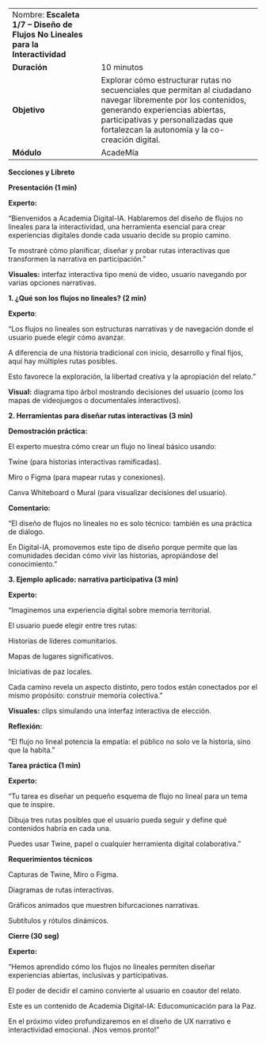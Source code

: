 |     |     |
| --- | --- |
| Nombre: **Escaleta 1/7 – Diseño de Flujos No Lineales para la Interactividad** |     |
| **Duración** | 10 minutos |
| **Objetivo** | Explorar cómo estructurar rutas no secuenciales que permitan al ciudadano navegar libremente por los contenidos, generando experiencias abiertas, participativas y personalizadas que fortalezcan la autonomía y la co-creación digital. |
| **Módulo** | AcadeMía |

**Secciones y Libreto**

**Presentación (1 min)**

**Experto:**

“Bienvenidos a Academia Digital-IA. Hablaremos del diseño de flujos no lineales para la interactividad, una herramienta esencial para crear experiencias digitales donde cada usuario decide su propio camino.

Te mostraré cómo planificar, diseñar y probar rutas interactivas que transformen la narrativa en participación.”

**Visuales:** interfaz interactiva tipo menú de video, usuario navegando por varias opciones narrativas.

**1\. ¿Qué son los flujos no lineales? (2 min)**

**Experto**:

“Los flujos no lineales son estructuras narrativas y de navegación donde el usuario puede elegir cómo avanzar.

A diferencia de una historia tradicional con inicio, desarrollo y final fijos, aquí hay múltiples rutas posibles.

Esto favorece la exploración, la libertad creativa y la apropiación del relato.”

**Visual:** diagrama tipo árbol mostrando decisiones del usuario (como los mapas de videojuegos o documentales interactivos).

**2\. Herramientas para diseñar rutas interactivas (3 min)**

**Demostración práctica:**

El experto muestra cómo crear un flujo no lineal básico usando:

Twine (para historias interactivas ramificadas).

Miro o Figma (para mapear rutas y conexiones).

Canva Whiteboard o Mural (para visualizar decisiones del usuario).

**Comentario:**

“El diseño de flujos no lineales no es solo técnico: también es una práctica de diálogo.

En Digital-IA, promovemos este tipo de diseño porque permite que las comunidades decidan cómo vivir las historias, apropiándose del conocimiento.”

**3\. Ejemplo aplicado: narrativa participativa (3 min)**

**Experto:**

“Imaginemos una experiencia digital sobre memoria territorial.

El usuario puede elegir entre tres rutas:

Historias de líderes comunitarios.

Mapas de lugares significativos.

Iniciativas de paz locales.

Cada camino revela un aspecto distinto, pero todos están conectados por el mismo propósito: construir memoria colectiva.”

**Visuales:** clips simulando una interfaz interactiva de elección.

**Reflexión:**

“El flujo no lineal potencia la empatía: el público no solo ve la historia, sino que la habita.”

**Tarea práctica (1 min)**

**Experto:**

“Tu tarea es diseñar un pequeño esquema de flujo no lineal para un tema que te inspire.

Dibuja tres rutas posibles que el usuario pueda seguir y define qué contenidos habría en cada una.

Puedes usar Twine, papel o cualquier herramienta digital colaborativa.”

**Requerimientos técnicos**

Capturas de Twine, Miro o Figma.

Diagramas de rutas interactivas.

Gráficos animados que muestren bifurcaciones narrativas.

Subtítulos y rótulos dinámicos.

**Cierre (30 seg)**

**Experto:**

“Hemos aprendido cómo los flujos no lineales permiten diseñar experiencias abiertas, inclusivas y participativas.

El poder de decidir el camino convierte al usuario en coautor del relato.

Este es un contenido de Academia Digital-IA: Educomunicación para la Paz.

En el próximo video profundizaremos en el diseño de UX narrativo e interactividad emocional. ¡Nos vemos pronto!”